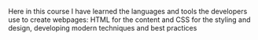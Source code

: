 Here in this course I have learned the languages and tools the developers use to create webpages: HTML for the content and CSS for the styling and design, developing modern techniques and best practices
